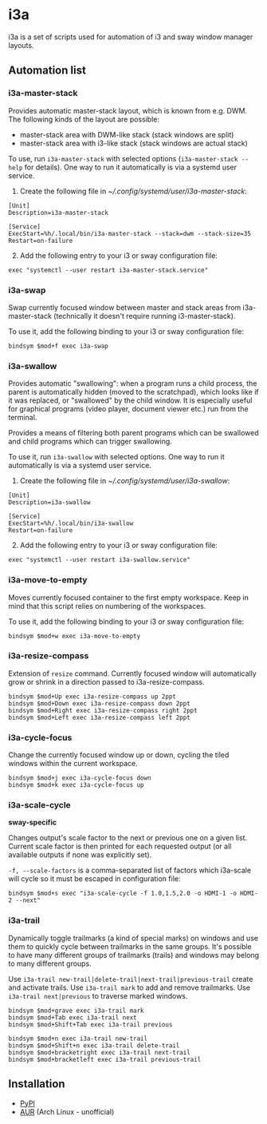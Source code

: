 # i3a

i3a is a set of scripts used for automation of i3 and sway window manager
layouts.

## Automation list

### i3a-master-stack

Provides automatic master-stack layout, which is known from e.g. DWM. The
following kinds of the layout are possible:

- master-stack area with DWM-like stack (stack windows are split)
- master-stack area with i3-like stack (stack windows are actual stack)

To use, run `i3a-master-stack` with selected options (`i3a-master-stack
--help` for details). One way to run it automatically is via a systemd
user service.

1.  Create the following file in _~/.config/systemd/user/i3a-master-stack_:

```
[Unit]
Description=i3a-master-stack

[Service]
ExecStart=%h/.local/bin/i3a-master-stack --stack=dwm --stack-size=35
Restart=on-failure
```

2.  Add the following entry to your i3 or sway configuration file:

```
exec "systemctl --user restart i3a-master-stack.service"
```

### i3a-swap

Swap currently focused window between master and stack areas from
i3a-master-stack (technically it doesn't require running i3-master-stack).

To use it, add the following binding to your i3 or sway configuration file:

```
bindsym $mod+f exec i3a-swap
```

### i3a-swallow

Provides automatic "swallowing": when a program runs a child process, the
parent is automatically hidden (moved to the scratchpad), which looks like if
it was replaced, or "swallowed" by the child window. It is especially useful
for graphical programs (video player, document viewer etc.) run from the
terminal.

Provides a means of filtering both parent programs which can be swallowed and
child programs which can trigger swallowing.

To use it, run `i3a-swallow` with selected options. One way to run it
automatically is via a systemd user service.

1.  Create the following file in _~/.config/systemd/user/i3a-swallow_:

```
[Unit]
Description=i3a-swallow

[Service]
ExecStart=%h/.local/bin/i3a-swallow
Restart=on-failure
```

2.  Add the following entry to your i3 or sway configuration file:

```
exec "systemctl --user restart i3a-swallow.service"
```

### i3a-move-to-empty

Moves currently focused container to the first empty workspace. Keep in mind
that this script relies on numbering of the workspaces.

To use it, add the following binding to your i3 or sway configuration file:

```
bindsym $mod+w exec i3a-move-to-empty
```

### i3a-resize-compass

Extension of `resize` command. Currently focused window will automatically
grow or shrink in a direction passed to i3a-resize-compass.

```
bindsym $mod+Up exec i3a-resize-compass up 2ppt
bindsym $mod+Down exec i3a-resize-compass down 2ppt
bindsym $mod+Right exec i3a-resize-compass right 2ppt
bindsym $mod+Left exec i3a-resize-compass left 2ppt
```

### i3a-cycle-focus

Change the currently focused window up or down, cycling the tiled windows
within the current workspace.

```
bindsym $mod+j exec i3a-cycle-focus down
bindsym $mod+k exec i3a-cycle-focus up 
```

### i3a-scale-cycle

**sway-specific**

Changes output's scale factor to the next or previous one on a given list.
Current scale factor is then printed for each requested output (or all
available outputs if none was explicitly set).

`-f, --scale-factors` is a comma-separated list of factors which i3a-scale
will cycle so it must be escaped in configuration file:

```
bindsym $mod+s exec "i3a-scale-cycle -f 1.0,1.5,2.0 -o HDMI-1 -o HDMI-2 --next"
```

### i3a-trail

Dynamically toggle trailmarks (a kind of special marks) on windows and use them
to quickly cycle between trailmarks in the same groups. It's possible to have
many different groups of trailmarks (trails) and windows may belong to many
different groups.

Use `i3a-trail new-trail|delete-trail|next-trail|previous-trail` create and
activate trails. Use `i3a-trail mark` to add and remove trailmarks. Use
`i3a-trail next|previous` to traverse marked windows.

```
bindsym $mod+grave exec i3a-trail mark
bindsym $mod+Tab exec i3a-trail next
bindsym $mod+Shift+Tab exec i3a-trail previous

bindsym $mod+n exec i3a-trail new-trail
bindsym $mod+Shift+n exec i3a-trail delete-trail
bindsym $mod+bracketright exec i3a-trail next-trail
bindsym $mod+bracketleft exec i3a-trail previous-trail
```

## Installation

- [PyPI](https://pypi.org/project/i3a/)
- [AUR](https://aur.archlinux.org/packages/i3a/) (Arch Linux - unofficial)
